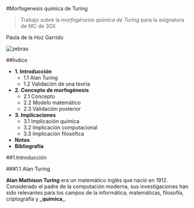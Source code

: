 #Morfogenesis química de Turing
>Trabajo sobre la _morfogénesis química de Turing_ para la asignatura de MC de 3GII

Paula de la Hoz Garrido    

![zebras](https://tedideas.files.wordpress.com/2014/08/zebras_istock_000021650180_large.jpg?w=750)


##Índice

- **1. Introducción**
  - 1.1 Alan Turing
  - 1.2 Validación de una teoría
- **2. Concepto de morfogénesis**
  - 2.1 Concepto
  - 2.2 Modelo matemático
  - 2.3 Validación posterior
- **3. Implicaciones**
  - 3.1 Implicación química
  - 3.2 Implicación computacional
  - 3.3 Implicación filosófica
- **Notas**
- **Bibliografía**


##1.Introducción

###1.1 Alan Turing

**Alan Mathison Turing** era un matemático inglés que nació en 1912. Considerado el padre de la computación moderna, sus investigaciones han sido relevantes para los campos de la informática, matemáticas, filosofía, criptografía y **_química**_. 







